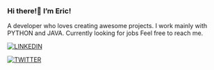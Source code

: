 

### Hi there!👋 I’m Eric!
A developer who loves creating awesome projects. I work mainly with PYTHON and JAVA.
Currently looking for jobs
Feel free to reach me.

[![LINKEDIN](https://img.shields.io/badge/LinkedIn-0077B5?style=for-the-badge&logo=linkedin&logoColor=white)](https://www.linkedin.com/in/eric-kairo-daniel/)


[![TWITTER](https://img.shields.io/badge/Twitter-1DA1F2?style=for-the-badge&logo=twitter&logoColor=white/)](https://x.com/dev_ericc)
  
